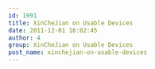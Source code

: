 ```yaml
---
id: 1991
title: XinCheJian on Usable Devices
date: 2011-12-01 16:02:45
author: 4
group: XinCheJian on Usable Devices
post_name: xinchejian-on-usable-devices
---
```


